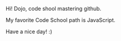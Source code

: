 Hi! Dojo, code shool mastering github.

My favorite Code School path is JavaScript.

Have a nice day! :)
